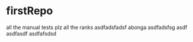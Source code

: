 # firstRepo
all the manual tests
plz
all the ranks
asdfadsfadsf
abonga
asdfadsfsg
asdf
asdfasdf
asdfafsdsd
